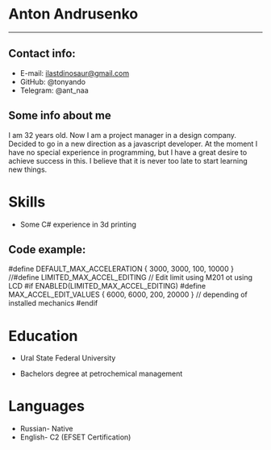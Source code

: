 # Anton Andrusenko
********
## Contact info:
  
* E-mail: ilastdinosaur@gmail.com
* GitHub: @tonyando  
* Telegram: @ant_naa
## Some info about me
I am 32 years old. Now I am a project manager in a design company. Decided to go in a new direction
as a javascript developer. At the moment I have no special experience in programming, but I have a great desire to achieve success in this. I believe that it is never too late to start learning new things.
# Skills
* Some C# experience in 3d printing
## Code example: 
#define DEFAULT_MAX_ACCELERATION      { 3000, 3000, 100, 10000 }
//#define LIMITED_MAX_ACCEL_EDITING     // Edit limit using M201 ot using LCD
#if ENABLED(LIMITED_MAX_ACCEL_EDITING)
  #define MAX_ACCEL_EDIT_VALUES       { 6000, 6000, 200, 20000 } // depending of installed mechanics
#endif
# Education
* Ural State Federal University
+ Bachelors degree at petrochemical management
# Languages
* Russian- Native
* English- C2 (EFSET Certification)
